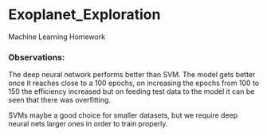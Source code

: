 # Exoplanet_Exploration
Machine Learning Homework

### Observations: 

The deep neural network performs better than SVM. The model gets better once it reaches close to a 100 epochs, on increasing the epochs from 100 to 150 the efficiency increased but on feeding test data to the model it can be seen that there was overfitting. 

SVMs maybe a good choice for smaller datasets, but we require deep neural nets larger ones in order to train properly. 

